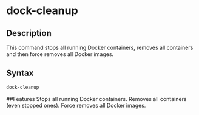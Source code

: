 # dock-cleanup

## Description
This command stops all running Docker containers, removes all containers and then force removes all Docker images.

## Syntax
```bash
dock-cleanup
```
##Features
Stops all running Docker containers.
Removes all containers (even stopped ones).
Force removes all Docker images.
